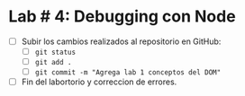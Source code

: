 # Lab # 4: Debugging con Node



* [ ] Subir los cambios realizados al repositorio en GitHub:
  * [ ] `git status`
  * [ ] `git add .`
  * [ ] `git commit -m "Agrega lab 1 conceptos del DOM"`
* [ ] Fin del labortorio y correccion de errores.   